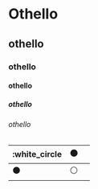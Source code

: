 # Othello
## othello
### othello
#### othello
##### othello
###### othello

|:white_circle|:black_circle:| |
|---|---|---|
|:black_circle:|:white_circle:| |
